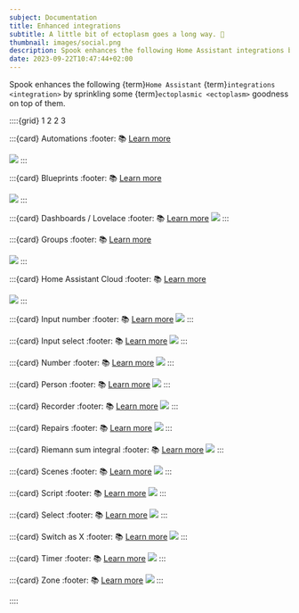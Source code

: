 ```yaml
---
subject: Documentation
title: Enhanced integrations
subtitle: A little bit of ectoplasm goes a long way. 🧪
thumbnail: images/social.png
description: Spook enhances the following Home Assistant integrations by sprinkling some ectoplasmic goodness on top of them.
date: 2023-09-22T10:47:44+02:00
---
```


Spook enhances the following {term}`Home Assistant` {term}`integrations <integration>` by sprinkling some {term}`ectoplasmic <ectoplasm>` goodness on top of them.

::::{grid} 1 2 2 3

:::{card} Automations
:footer: 📚 [Learn more](integrations/automation)

[![](https://brands.home-assistant.io/automation/icon.png)](integrations/automation)
:::

:::{card} Blueprints
:footer: 📚 [Learn more](integrations/blueprint)

[![](https://brands.home-assistant.io/blueprint/icon.png)](integrations/blueprint)
:::

:::{card} Dashboards / Lovelace
:footer: 📚 [Learn more](integrations/lovelace)
[![](https://brands.home-assistant.io/lovelace/icon.png)](integrations/lovelace)
:::

:::{card} Groups
:footer: 📚 [Learn more](integrations/group)

[![](https://brands.home-assistant.io/group/icon.png)](integrations/group)
:::

:::{card} Home Assistant Cloud
:footer: 📚 [Learn more](integrations/cloud)

[![](https://brands.home-assistant.io/cloud/icon.png)](integrations/cloud)
:::

:::{card} Input number
:footer: 📚 [Learn more](integrations/input_number)
[![](https://brands.home-assistant.io/input_number/icon.png)](integrations/input_number)
:::

:::{card} Input select
:footer: 📚 [Learn more](integrations/input_select)
[![](https://brands.home-assistant.io/input_select/icon.png)](integrations/input_select)
:::

:::{card} Number
:footer: 📚 [Learn more](integrations/number)
[![](https://brands.home-assistant.io/number/icon.png)](integrations/number)
:::

:::{card} Person
:footer: 📚 [Learn more](integrations/person)
[![](https://brands.home-assistant.io/person/icon.png)](integrations/person)
:::

:::{card} Recorder
:footer: 📚 [Learn more](integrations/recorder)
[![](https://brands.home-assistant.io/recorder/icon.png)](integrations/recorder)
:::

:::{card} Repairs
:footer: 📚 [Learn more](integrations/repairs)
[![](https://brands.home-assistant.io/repairs/icon.png)](integrations/repairs)
:::

:::{card} Riemann sum integral
:footer: 📚 [Learn more](integrations/integration)
[![](https://brands.home-assistant.io/integration/icon.png)](integrations/integration)
:::

:::{card} Scenes
:footer: 📚 [Learn more](integrations/scene)
[![](https://brands.home-assistant.io/scene/icon.png)](integrations/scene)
:::

:::{card} Script
:footer: 📚 [Learn more](integrations/script)
[![](https://brands.home-assistant.io/script/icon.png)](integrations/script)
:::

:::{card} Select
:footer: 📚 [Learn more](integrations/select)
[![](https://brands.home-assistant.io/select/icon.png)](integrations/select)
:::

:::{card} Switch as X
:footer: 📚 [Learn more](integrations/switch_as_x)
[![](https://brands.home-assistant.io/switch_as_x/icon.png)](integrations/switch_as_x)
:::

:::{card} Timer
:footer: 📚 [Learn more](integrations/timer)
[![](https://brands.home-assistant.io/timer/icon.png)](integrations/timer)
:::

:::{card} Zone
:footer: 📚 [Learn more](integrations/zone)
[![](https://brands.home-assistant.io/zone/icon.png)](integrations/zone)
:::

::::
